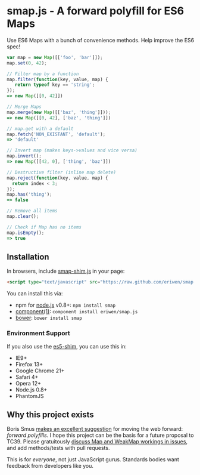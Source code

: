 # smap.js - A forward polyfill for ES6 Maps
Use ES6 Maps with a bunch of convenience methods. Help improve the ES6 spec!

```js
var map = new Map([['foo', 'bar']]);
map.set(0, 42);

// Filter map by a function
map.filter(function(key, value, map) {
   return typeof key == 'string';
});
=> new Map([[0, 42]])

// Merge Maps
map.merge(new Map([['baz', 'thing']]));
=> new Map([[0, 42], ['baz', 'thing']])

// map.get with a default
map.fetch('NON_EXISTANT', 'default');
=> 'default'

// Invert map (makes keys->values and vice versa)
map.invert();
=> new Map([[42, 0], ['thing', 'baz']])

// Destructive filter (inline map delete)
map.reject(function(key, value, map) {
  return index < 3;
});
map.has('thing');
=> false

// Remove all items
map.clear();

// Check if Map has no items
map.isEmpty();
=> true
```

## Installation
In browsers, include [smap-shim.js](https://github.com/eriwen/smap.js/downloads) in your page:

```html
<script type="text/javascript" src="https://raw.github.com/eriwen/smap.js/master/smap-shim.js"></script>
```

You can install this via:

 * npm for [node.js](http://nodejs.org) v0.8+: `npm install smap`
 * [component(1)](https://github.com/component/component): `component install eriwen/smap.js`
 * [bower](http://twitter.github.com/bower/): `bower install smap`

### Environment Support
If you also use the [es5-shim](https://github.com/kriskowal/es5-shim), you can use this in:

 * IE9+
 * Firefox 13+
 * Google Chrome 21+
 * Safari 4+
 * Opera 12+
 * Node.js 0.8+
 * PhantomJS

## Why this project exists
Boris Smus [makes an excellent suggestion](http://smus.com/how-the-web-should-work/) for moving the web forward: *forward polyfills*.
I hope this project can be the basis for a future proposal to TC39. Please gratuitously [discuss Map and WeakMap workings in issues](https://github.com/eriwen/smap.js/issues), and add methods/tests with pull requests.

This is for *everyone*, not just JavaScript gurus. Standards bodies want feedback from developers like you.
